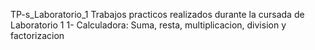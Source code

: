 TP-s_Laboratorio_1
Trabajos practicos realizados durante la cursada de Laboratorio 1
1- Calculadora: Suma, resta, multiplicacion, division y factorizacion
